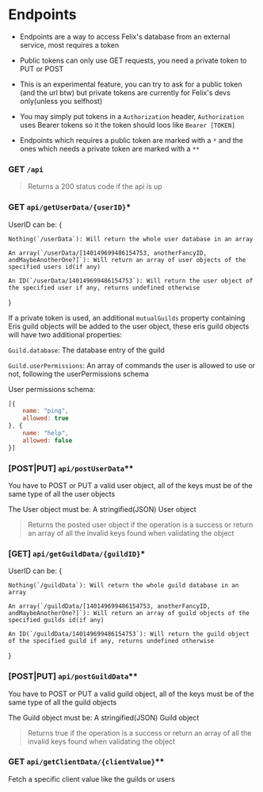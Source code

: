 # Endpoints 

* Endpoints are a way to access Felix's database from an external service, most requires a token

* Public tokens can only use GET requests, you need a private token to PUT or POST

* This is an experimental feature, you can try to ask for a public token (and the url btw) but private tokens are currently for Felix's devs only(unless you selfhost)

* You may simply put tokens in a `Authorization` header, `Authorization` uses Bearer tokens so it the token should loos like `Bearer [TOKEN]`

* Endpoints which requires a public token are marked with a `*` and the ones which needs a private token are marked with a `**`

### GET `/api`

> Returns a 200 status code if the api is up

### GET `api/getUserData/{userID}`*

UserID can be: {

    Nothing(`/userData`): Will return the whole user database in an array

    An array(`/userData/[140149699486154753, anotherFancyID, andMaybeAnotherOne?]`): Will return an array of user objects of the specified users id(if any)

    An ID(`/userData/140149699486154753`): Will return the user object of the specified user if any, returns undefined otherwise

}

If a private token is used, an additional `mutualGuilds` property containing Eris guild objects will be added to the user object, these eris guild objects will have two additional properties:

  `Guild.database`: The database entry of the guild

  `Guild.userPermissions`: An array of commands the user is allowed to use or not, following the userPermissions schema

  User permissions schema:

  ```js
  [{
      name: "ping",
      allowed: true
  }, {
      name: "help",
      allowed: false
  }]
  ```

### [POST|PUT] `api/postUserData`**

You have to POST or PUT a valid user object, all of the keys must be of the same type of all the user objects

The User object must be: A stringified(JSON) User object

> Returns the posted user object if the operation is a success or return an array of all the invalid keys found when validating the object

### [GET] `api/getGuildData/{guildID}`*

UserID can be: {
    
    Nothing(`/guildData`): Will return the whole guild database in an array

    An array(`/guildData/[140149699486154753, anotherFancyID, andMaybeAnotherOne?]`): Will return an array of guild objects of the specified guilds id(if any)

    An ID(`/guildData/140149699486154753`): Will return the guild object of the specified guild if any, returns undefined otherwise

}

### [POST|PUT] `api/postGuildData`**

You have to POST or PUT a valid guild object, all of the keys must be of the same type of all the guild objects

The Guild object must be: A stringified(JSON) Guild object

> Returns true if the operation is a success or return an array of all the invalid keys found when validating the object

### GET `api/getClientData/{clientValue}`**

Fetch a specific client value like the guilds or users